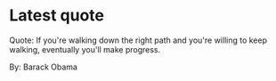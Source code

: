 # Latest quote 

Quote: If you're walking down the right path and you're willing to keep walking, eventually you'll make progress. 

By: Barack Obama